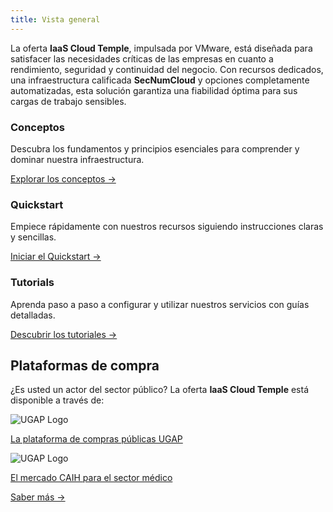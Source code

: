 ```yaml
---
title: Vista general
---
```


La oferta **IaaS Cloud Temple**, impulsada por VMware, está diseñada para satisfacer las necesidades críticas de las empresas en cuanto a rendimiento, seguridad y continuidad del negocio. Con recursos dedicados, una infraestructura calificada **SecNumCloud** y opciones completamente automatizadas, esta solución garantiza una fiabilidad óptima para sus cargas de trabajo sensibles.

<div class="card-grid">
  <div class="card">
    <h3>Conceptos</h3>
    <p>Descubra los fundamentos y principios esenciales para comprender y dominar nuestra infraestructura.</p>
    <a href="iaas_vmware/concepts" class="card-link">Explorar los conceptos &rarr;</a>
  </div>
  <div class="card">
    <h3>Quickstart</h3>
    <p>Empiece rápidamente con nuestros recursos siguiendo instrucciones claras y sencillas.</p>
    <a href="iaas_vmware/quickstart" class="card-link">Iniciar el Quickstart &rarr;</a>
  </div>
    <div class="card">
    <h3>Tutorials</h3>
    <p>Aprenda paso a paso a configurar y utilizar nuestros servicios con guías detalladas.</p>
    <a href="iaas_vmware/tutorials" class="card-link">Descubrir los tutoriales &rarr;</a>
  </div>
</div>

## Plataformas de compra

<div class="purchase-platforms">
  <p>¿Es usted un actor del sector público? La oferta <strong>IaaS Cloud Temple</strong> está disponible a través de:</p>

  <div class="platform-card">
    <img src="https://www.medgest.fr/wp-content/uploads/sites/2/2021/09/nouveau-logo-ugap-2021.png" alt="UGAP Logo" class="platform-logo" />
    <p>
      <a href="https://cloudtour.capgemini.fr/partenaires/cloud-temple" target="_blank" rel="noopener noreferrer">
        La plataforma de compras públicas UGAP
      </a>
    </p>
  </div>

  <div class="platform-card">
      <img src="https://i0.wp.com/www.activus-software.fr/wp-content/uploads/2022/09/20221212-GRP-CAIH-BC.png?fit=1300%2C827&ssl=1" alt="UGAP Logo" class="platform-logo" />
    <p>
      <a href="https://www.caih-sante.org" target="_blank" rel="noopener noreferrer">
        El mercado CAIH para el sector médico
      </a>
    </p>
  </div>

  <a href="https://www.cloud-temple.com/cloud-souverain-disponible-via-lugap/" target="_blank" rel="noopener noreferrer" class="learn-more-link">
    Saber más &rarr;
  </a>
</div>